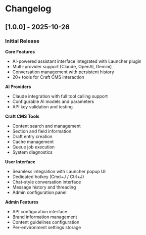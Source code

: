 # Changelog

## [1.0.0] - 2025-10-26

### Initial Release

**Core Features**
- AI-powered assistant interface integrated with Launcher plugin
- Multi-provider support (Claude, OpenAI, Gemini)
- Conversation management with persistent history
- 20+ tools for Craft CMS interaction

**AI Providers**
- Claude integration with full tool calling support
- Configurable AI models and parameters
- API key validation and testing

**Craft CMS Tools**
- Content search and management
- Section and field information
- Draft entry creation
- Cache management
- Queue job execution
- System diagnostics

**User Interface**
- Seamless integration with Launcher popup UI
- Dedicated hotkey (Cmd+J / Ctrl+J)
- Chat-style conversation interface
- Message history and threading
- Admin configuration panel

**Admin Features**
- API configuration interface
- Brand information management
- Content guidelines configuration
- Per-environment settings storage
